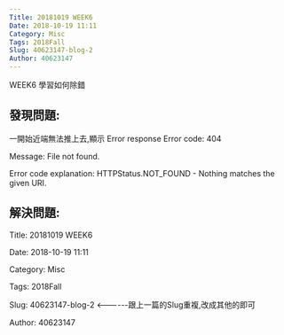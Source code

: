 ```yaml
---
Title: 20181019 WEEK6
Date: 2018-10-19 11:11
Category: Misc
Tags: 2018Fall
Slug: 40623147-blog-2
Author: 40623147
---
```


WEEK6 學習如何除錯

<!-- PELICAN_END_SUMMARY -->

發現問題:
---
一開始近端無法推上去,顯示
Error response
Error code: 404

Message: File not found.

Error code explanation: HTTPStatus.NOT_FOUND - Nothing matches the given URI.

解決問題:
---
Title: 20181019 WEEK6

Date: 2018-10-19 11:11

Category: Misc

Tags: 2018Fall

Slug: 40623147-blog-2   <------跟上一篇的Slug重複,改成其他的即可

Author: 40623147


